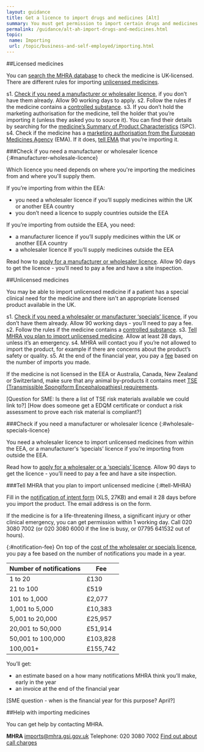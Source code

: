```yaml
---
layout: guidance
title: Get a licence to import drugs and medicines [Alt]
summary: You must get permission to import certain drugs and medicines inside and outside the EU.
permalink: /guidance/alt-ah-import-drugs-and-medicines.html
topic:
 name: Importing
 url: /topic/business-and-self-employed/importing.html
---
```


##Licensed medicines

You can [search the MHRA database](http://www.mhra.gov.uk/spc-pil/) to check the medicine is UK-licensed. There are different rules for importing [unlicensed medicines](#unlicensed-medicines).

s1. [Check if you need a manufacturer or wholesaler licence](#manufacturer-wholesale-licence), if you don’t have them already. Allow 90 working days to apply.
s2. Follow the rules if the medicine contains a [controlled substance](#controlled-drugs).
s3. If you don’t hold the marketing authorisation for the medicine, tell the holder that you’re importing it (unless they asked you to source it). You can find their details by searching for the [medicine’s Summary of Product Characteristics](http://www.mhra.gov.uk/spc-pil/) (SPC).
s4. Check if the medicine has a [marketing authorisation from the European Medicines Agency](http://www.ema.europa.eu/ema/index.jsp?curl=pages/medicines/landing/epar_search.jsp&mid=WC0b01ac058001d124) (EMA). If it does, [tell EMA](http://www.ema.europa.eu/ema/index.jsp?curl=pages/about_us/q_and_a/q_and_a_detail_000079.jsp&mid=) that you’re importing it.



###Check if you need a manufacturer or wholesaler licence
{:#manufacturer-wholesale-licence}

Which licence you need depends on where you're importing the medicines from and where you'll supply them.

If you’re importing from within the EEA:

- you need a wholesaler licence if you’ll supply medicines within the UK or another EEA country
- you don’t need a licence to supply countries outside the EEA

If you’re importing from outside the EEA, you need:

- a manufacturer licence if you’ll supply medicines within the UK or another EEA country
- a wholesaler licence If you’ll supply medicines outside the EEA

Read how to [apply for a manufacturer or wholesaler licence](https://www.gov.uk/guidance/apply-for-manufacturer-or-wholesaler-of-medicines-licences). Allow 90 days to get the licence - you’ll need to pay a fee and have a site inspection.

##Unlicensed medicines

You may be able to import unlicensed medicine if a patient has a special clinical need for the medicine and there isn't an appropriate licensed product available in the UK.

s1. [Check if you need a wholesaler or manufacturer ‘specials’ licence](#wholesale-specials-licence), if you don’t have them already. Allow 90 working days - you’ll need to pay a fee.
s2. Follow the rules if the medicine contains a [controlled substance](#controlled-drugs).
s3. [Tell MHRA you plan to import unlicensed medicine](#tell-MHRA). Allow at least 28 days, unless it’s an emergency.
s4. MHRA will contact you if you’re not allowed to import the product, for example if there are concerns about the product’s safety or quality. 
s5. At the end of the financial year, you pay a [fee](#notification-fee) based on the number of imports you made.

If the medicine is not licensed in the EEA or Australia, Canada, New Zealand or Switzerland, make sure that any animal by-products it contains meet [TSE (Transmissible Spongiform Encephalopathies) requirements](https://www.gov.uk/government/publications/tse-requirements-for-imported-unlicensed-human-medicines).

[Question for SME: Is there a list of TSE risk materials available we could link to?]
[How does someone get a EDQM certificate or conduct a risk assessment to prove each risk material is compliant?]


###Check if you need a manufacturer or wholesaler licence
{:#wholesale-specials-licence}

You need a wholesaler licence to import unlicensed medicines from within the EEA, or a manufacturer's ‘specials’ licence if you’re importing from outside the EEA.

Read how to [apply for a wholesaler or a ‘specials’ licence](https://www.gov.uk/guidance/apply-for-manufacturer-or-wholesaler-of-medicines-licences). Allow 90 days to get the licence - you’ll need to pay a fee and have a site inspection.

###Tell MHRA that you plan to import unlicensed medicine
{:#tell-MHRA}

Fill in the [notification of intent form](https://www.gov.uk/government/uploads/system/uploads/attachment_data/file/473221/Notification_of_intent_to_import_-_application_form.xls) (XLS, 27KB) and email it 28 days before you import the product. The email address is on the form.

If the medicine is for a life-threatening illness, a significant injury or other clinical emergency, you can get permission within 1 working day. Call 020 3080 7002 (or 020 3080 6000 if the line is busy, or 07795 641532 out of hours).

{:#notification-fee}
On top of the [cost of the wholesaler or specials licence](https://www.gov.uk/guidance/apply-for-manufacturer-or-wholesaler-of-medicines-licences#fees-and-payment), you pay a fee based on the number of notifications you made in a year.

| Number of notifications | Fee     |
|-------------------------|---------|
| 1 to 20                 | £130     |
| 21 to 100               | £519     |
| 101 to 1,000            | £2,077   |
| 1,001 to 5,000          | £10,383  |
| 5,001 to 20,000         | £25,957  |
| 20,001 to 50,000        | £51,914  |
| 50,001 to 100,000       | £103,828 |
| 100,001+                | £155,742 |


You’ll get:

- an estimate based on a how many notifications MHRA think you’ll make, early in the year
- an invoice at the end of the financial year

[SME question - when is the financial year for this purpose? April?]

##Help with importing medicines

You can get help by contacting MHRA.

**MHRA**
<imports@mhra.gsi.gov.uk> 
Telephone: 020 3080 7002
[Find out about call charges](/call-charges)
